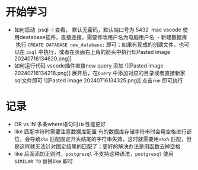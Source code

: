 # 开始学习
- 如何启动
 psql -l 查看， 默认无密码，默认端口号为 5432
 mac vscode 使用deatabase插件，直接连接，需要修改用户名为电脑用户名
 - 新建数据库
 执行 `CREATE DATABASE new_database;` 即可；如果有现成的创建文件，也可以在 `psql` 中执行，或者在页面右上角的箭头中执行![[Pasted image 20240716134620.png]]
- 如何运行代码
vscode插件直接new query 添加
![[Pasted image 20240716134218.png]]
展开后，在`Query` 中添加对应的目录或者直接新家sql文件即可
![[Pasted image 20240716134325.png]]
点击`run` 即可执行
# 记录
- OR vs IN
多条where语句时`IN` 性能更好
 - like 匹配字符时需要注意数据库配置
有的数据库存储字符串时会用空格进行部位，会导致`x%x` 匹配固定开头结尾的字符串失效，这时就需要用`x%x%` 匹配，但是这样就无法针对固定结尾的匹配了；更好的解决办法是用函数去掉空格
- like 后面添加正则时，`postgresql` 不支持这种语法，`postgresql` 使用 `SIMILAR TO` 替换like 即可